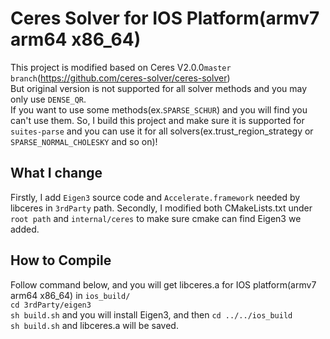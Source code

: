 Ceres Solver for IOS Platform(armv7 arm64 x86_64)
=================================================

This project is modified based on Ceres V2.0.0`master branch`(https://github.com/ceres-solver/ceres-solver)  
But original version is not supported for all solver methods and you may only use `DENSE_QR`.  
If you want to use some methods(ex.`SPARSE_SCHUR`) and you will find you can't use them.
So, I build this project and make sure it is supported for `suites-parse` and you can use it for all solvers(ex.trust_region_strategy or `SPARSE_NORMAL_CHOLESKY` and so on)!  

## What I change
Firstly, I add `Eigen3` source code and `Accelerate.framework` needed by libceres in `3rdParty` path.
Secondly, I modified both CMakeLists.txt under `root path` and `internal/ceres` to make sure cmake can find Eigen3 we added.

## How to Compile
Follow command below, and you will get libceres.a for IOS platform(armv7 arm64 x86_64) in `ios_build/`  
`cd 3rdParty/eigen3`  
`sh build.sh`
and you will install Eigen3, and then
`cd ../../ios_build`  
`sh build.sh`
and libceres.a will be saved.
